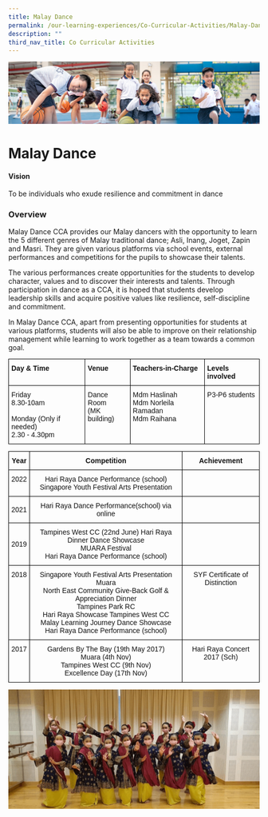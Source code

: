 ```yaml
---
title: Malay Dance
permalink: /our-learning-experiences/Co-Curricular-Activities/Malay-Dance/
description: ""
third_nav_title: Co Curricular Activities
---
```

![](/images/Our%20Learning%20Experiences.jpg)


Malay Dance
===========

#### Vision

  
To be individuals who exude resilience and commitment in dance  

### Overview

Malay Dance CCA provides our Malay dancers with the opportunity to learn the 5 different genres of Malay traditional dance; Asli, Inang, Joget, Zapin and Masri. They are given various platforms via school events, external performances and competitions for the pupils to showcase their talents. 

  

The various performances create opportunities for the students to develop character, values and to discover their interests and talents. Through participation in dance as a CCA, it is hoped that students develop leadership skills and acquire positive values like resilience, self-discipline and commitment.

  

In Malay Dance CCA, apart from presenting opportunities for students at various platforms, students will also be able to improve on their relationship management while learning to work together as a team towards a common goal.


<style type="text/css">
.tg  {border-collapse:collapse;border-spacing:0;}
.tg td{border-color:black;border-style:solid;border-width:1px;font-family:Arial, sans-serif;font-size:14px;
  overflow:hidden;padding:10px 5px;word-break:normal;}
.tg th{border-color:black;border-style:solid;border-width:1px;font-family:Arial, sans-serif;font-size:14px;
  font-weight:normal;overflow:hidden;padding:10px 5px;word-break:normal;}
.tg .tg-clkh{color:#121212;font-weight:bold;text-align:left;vertical-align:top}
.tg .tg-kk00{color:#121212;text-align:left;vertical-align:top}
</style>
<table class="tg">
<thead>
  <tr>
    <th class="tg-clkh">Day &amp; Time</th>
    <th class="tg-clkh">Venue</th>
    <th class="tg-clkh">Teachers-in-Charge</th>
    <th class="tg-clkh">Levels involved</th>
  </tr>
</thead>
<tbody>
  <tr>
    <td class="tg-kk00">Friday<br>8.30-10am<br><br>Monday (Only if needed)<br>2.30 - 4.30pm</td>
    <td class="tg-kk00">Dance Room<br>(MK building)</td>
    <td class="tg-kk00">Mdm Haslinah <br>Mdm Norleila Ramadan <br>Mdm Raihana </td>
    <td class="tg-kk00">P3-P6 students</td>
  </tr>
</tbody>
</table>


<style type="text/css">
.tg  {border-collapse:collapse;border-spacing:0;}
.tg td{border-color:black;border-style:solid;border-width:1px;font-family:Arial, sans-serif;font-size:14px;
  overflow:hidden;padding:10px 5px;word-break:normal;}
.tg th{border-color:black;border-style:solid;border-width:1px;font-family:Arial, sans-serif;font-size:14px;
  font-weight:normal;overflow:hidden;padding:10px 5px;word-break:normal;}
.tg .tg-kf4z{color:#121212;font-weight:bold;text-align:center;vertical-align:top}
.tg .tg-wrfy{color:#121212;text-align:center;vertical-align:middle}
.tg .tg-21zi{color:#121212;text-align:center;vertical-align:top}
</style>
<table class="tg">
<thead>
  <tr>
    <th class="tg-kf4z">Year</th>
    <th class="tg-kf4z">Competition</th>
    <th class="tg-kf4z">Achievement</th>
  </tr>
</thead>
<tbody>
  <tr>
    <td class="tg-21zi">2022</td>
    <td class="tg-21zi">Hari Raya Dance Performance (school)<br>Singapore Youth Festival Arts Presentation<br></td>
    <td class="tg-21zi"></td>
  </tr>
  <tr>
    <td class="tg-wrfy">2021</td>
    <td class="tg-wrfy">Hari Raya Dance Performance(school) via online </td>
    <td class="tg-wrfy"> </td>
  </tr>
  <tr>
    <td class="tg-wrfy">2019 </td>
    <td class="tg-wrfy">Tampines West CC (22nd June) Hari Raya Dinner Dance Showcase <br>MUARA Festival<br>Hari Raya Dance Performance (school)<br></td>
    <td class="tg-wrfy"></td>
  </tr>
  <tr>
    <td class="tg-21zi">2018</td>
    <td class="tg-21zi">Singapore Youth Festival Arts Presentation Muara <br>North East Community Give-Back Golf &amp; Appreciation Dinner <br>Tampines Park RC<br>Hari Raya Showcase Tampines West CC<br>Malay Learning Journey Dance Showcase <br>Hari Raya Dance Performance (school)<br></td>
    <td class="tg-21zi">SYF Certificate of Distinction<br><br></td>
  </tr>
  <tr>
    <td class="tg-21zi">2017</td>
    <td class="tg-21zi">Gardens By The Bay (19th May 2017)<br>Muara (4th Nov)<br>Tampines West CC (9th Nov)<br>Excellence Day (17th Nov)</td>
    <td class="tg-21zi">Hari Raya Concert 2017 (Sch)</td>
  </tr>
</tbody>
</table>

![](/images/MalayDance.gif)